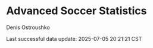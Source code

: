 # Advanced Soccer Statistics
Denis Ostroushko

<!-- gfm -->

Last successful data update: 2025-07-05 20:21:21 CST
